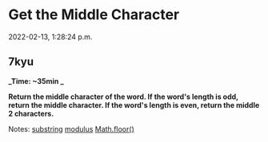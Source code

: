 # Get the Middle Character

2022-02-13, 1:28:24 p.m.

## 7kyu

**_Time: ~35min _**

**Return the middle character of the word. If the word's length is odd, return the middle character. If the word's length is even, return the middle 2 characters.**

Notes:
[substring](https://developer.mozilla.org/en-US/docs/Web/JavaScript/Reference/Global_Objects/String/substring)
[modulus](https://developer.mozilla.org/en-US/docs/Web/JavaScript/Reference/Operators/Remainder)
[Math.floor()](https://developer.mozilla.org/en-US/docs/Web/JavaScript/Reference/Global_Objects/Math/floor)
